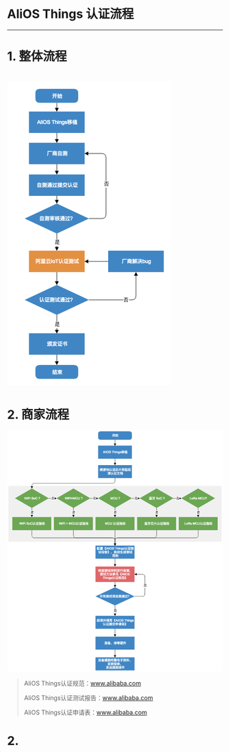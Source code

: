 # AliOS Things 认证流程

---

# 1. 整体流程

# ![](/assets/certification_flowchart1.png)

# 2. 商家流程

![](/assets/certification_flowchart2.png)

> AliOS Things认证规范：www.alibaba.com
>
> AliOS Things认证测试报告：www.alibaba.com
>
> AliOS Things认证申请表：www.alibaba.com

# 2.



